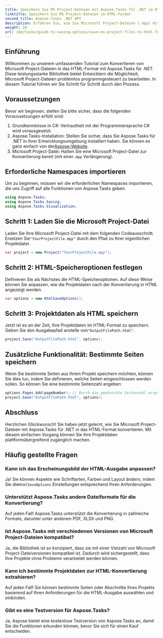 ```yaml
---
title: Speichern Sie MS Project-Dateien mit Aspose.Tasks für .NET im HTML-Format
linktitle: Speichern Sie MS Project-Dateien im HTML-Format
second_title: Aspose.Tasks .NET API
description: Erfahren Sie, wie Sie Microsoft Project-Dateien (.mpp) mit Aspose.Tasks für .NET mühelos in das HTML-Format konvertieren. Dieses umfassende Tutorial enthält Schritt-für-Schritt-Anleitungen, unter anderem zum Laden von Projektdateien, Anpassen der HTML-Ausgabe und Speichern bestimmter Seiten.
weight: 10
url: /de/tasks/guide-to-saving-options/save-ms-project-files-to-html-format/
---
```

## Einführung

Willkommen zu unserem umfassenden Tutorial zum Konvertieren von Microsoft Project-Dateien in das HTML-Format mit Aspose.Tasks für .NET. Diese leistungsstarke Bibliothek bietet Entwicklern die Möglichkeit, Microsoft Project-Dateien problemlos programmgesteuert zu bearbeiten. In diesem Tutorial führen wir Sie Schritt für Schritt durch den Prozess.

## Voraussetzungen

Bevor wir beginnen, stellen Sie bitte sicher, dass die folgenden Voraussetzungen erfüllt sind:

1. Grundkenntnisse in C#: Vertrautheit mit der Programmiersprache C# wird vorausgesetzt.
2.  Aspose.Tasks-Installation: Stellen Sie sicher, dass Sie Aspose.Tasks für .NET in Ihrer Entwicklungsumgebung installiert haben. Sie können es ganz einfach von der[Aspose-Website](https://www.aspose.com).
3. Microsoft Project-Datei: Halten Sie eine Microsoft Project-Datei zur Konvertierung bereit (mit einer`.mpp` Verlängerung).

## Erforderliche Namespaces importieren

Um zu beginnen, müssen wir die erforderlichen Namespaces importieren, die uns Zugriff auf alle Funktionen von Aspose.Tasks geben.

```csharp
using Aspose.Tasks;
using Aspose.Tasks.Saving;
using Aspose.Tasks.Visualization;
```

## Schritt 1: Laden Sie die Microsoft Project-Datei

 Laden Sie Ihre Microsoft Project-Datei mit dem folgenden Codeausschnitt. Ersetzen Sie`"YourProjectFile.mpp"` durch den Pfad zu Ihrer eigentlichen Projektdatei.

```csharp
var project = new Project("YourProjectFile.mpp");
```

## Schritt 2: HTML-Speicheroptionen festlegen

Definieren Sie als Nächstes die HTML-Speicheroptionen. Auf diese Weise können Sie anpassen, wie die Projektdaten nach der Konvertierung in HTML angezeigt werden.

```csharp
var options = new HtmlSaveOptions();
```

## Schritt 3: Projektdaten als HTML speichern

 Jetzt ist es an der Zeit, Ihre Projektdaten im HTML-Format zu speichern. Geben Sie den Ausgabepfad anstelle von`"OutputFilePath.html"`.

```csharp
project.Save("OutputFilePath.html", options);
```

## Zusätzliche Funktionalität: Bestimmte Seiten speichern

Wenn Sie bestimmte Seiten aus Ihrem Projekt speichern möchten, können Sie dies tun, indem Sie definieren, welche Seiten eingeschlossen werden sollen. So können Sie eine bestimmte Seitenzahl angeben:

```csharp
options.Pages.Add(pageNumber); // Durch die gewünschte Seitenzahl ersetzen.
project.Save("OutputFilePath.html", options);
```

## Abschluss

Herzlichen Glückwunsch! Sie haben jetzt gelernt, wie Sie Microsoft Project-Dateien mit Aspose.Tasks für .NET in das HTML-Format konvertieren. Mit diesem einfachen Vorgang können Sie Ihre Projektdaten plattformübergreifend zugänglich machen.

## Häufig gestellte Fragen

### Kann ich das Erscheinungsbild der HTML-Ausgabe anpassen?
 Ja! Sie können Aspekte wie Schriftarten, Farben und Layout ändern, indem Sie die`HtmlSaveOptions` Einstellungen entsprechend Ihren Anforderungen.

### Unterstützt Aspose.Tasks andere Dateiformate für die Konvertierung?
Auf jeden Fall! Aspose.Tasks unterstützt die Konvertierung in zahlreiche Formate, darunter unter anderem PDF, XLSX und PNG.

### Ist Aspose.Tasks mit verschiedenen Versionen von Microsoft Project-Dateien kompatibel?
Ja, die Bibliothek ist so konzipiert, dass sie mit einer Vielzahl von Microsoft Project-Dateiversionen kompatibel ist. Dadurch wird sichergestellt, dass Ihre Projekte ohne Probleme verarbeitet werden können.

### Kann ich bestimmte Projektdaten zur HTML-Konvertierung extrahieren?
Auf jeden Fall! Sie können bestimmte Seiten oder Abschnitte Ihres Projekts basierend auf Ihren Anforderungen für die HTML-Ausgabe auswählen und einbinden.

### Gibt es eine Testversion für Aspose.Tasks?
Ja, Aspose bietet eine kostenlose Testversion von Aspose.Tasks an, damit Sie die Funktionen erkunden können, bevor Sie sich für einen Kauf entscheiden.